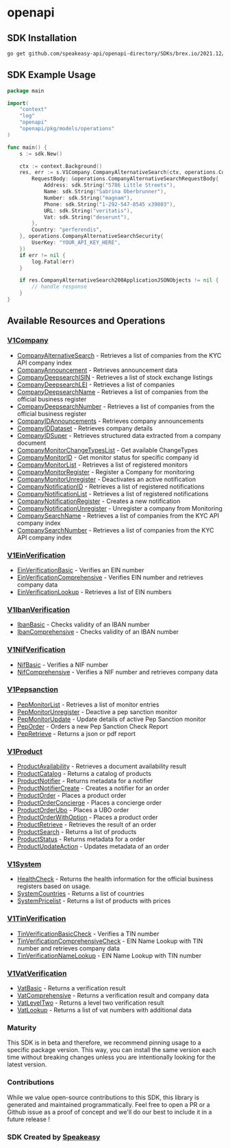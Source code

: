 # openapi

<!-- Start SDK Installation -->
## SDK Installation

```bash
go get github.com/speakeasy-api/openapi-directory/SDKs/brex.io/2021.12/go
```
<!-- End SDK Installation -->

## SDK Example Usage
<!-- Start SDK Example Usage -->
```go
package main

import(
	"context"
	"log"
	"openapi"
	"openapi/pkg/models/operations"
)

func main() {
    s := sdk.New()

    ctx := context.Background()
    res, err := s.V1Company.CompanyAlternativeSearch(ctx, operations.CompanyAlternativeSearchRequest{
        RequestBody: &operations.CompanyAlternativeSearchRequestBody{
            Address: sdk.String("5786 Little Streets"),
            Name: sdk.String("Sabrina Oberbrunner"),
            Number: sdk.String("magnam"),
            Phone: sdk.String("1-292-547-8545 x39803"),
            URL: sdk.String("veritatis"),
            Vat: sdk.String("deserunt"),
        },
        Country: "perferendis",
    }, operations.CompanyAlternativeSearchSecurity{
        UserKey: "YOUR_API_KEY_HERE",
    })
    if err != nil {
        log.Fatal(err)
    }

    if res.CompanyAlternativeSearch200ApplicationJSONObjects != nil {
        // handle response
    }
}
```
<!-- End SDK Example Usage -->

<!-- Start SDK Available Operations -->
## Available Resources and Operations


### [V1Company](docs/v1company/README.md)

* [CompanyAlternativeSearch](docs/v1company/README.md#companyalternativesearch) - Retrieves a list of companies from the KYC API company index
* [CompanyAnnouncement](docs/v1company/README.md#companyannouncement) - Retrieves announcement data
* [CompanyDeepsearchISIN](docs/v1company/README.md#companydeepsearchisin) - Retrieves a list of stock exchange listings
* [CompanyDeepsearchLEI](docs/v1company/README.md#companydeepsearchlei) - Retrieves a list of companies
* [CompanyDeepsearchName](docs/v1company/README.md#companydeepsearchname) - Retrieves a list of companies from the official business register
* [CompanyDeepsearchNumber](docs/v1company/README.md#companydeepsearchnumber) - Retrieves a list of companies from the official business register
* [CompanyIDAnnouncements](docs/v1company/README.md#companyidannouncements) - Retrieves company announcements
* [CompanyIDDataset](docs/v1company/README.md#companyiddataset) - Retrieves company details
* [CompanyIDSuper](docs/v1company/README.md#companyidsuper) - Retrieves structured data extracted from a company document
* [CompanyMonitorChangeTypesList](docs/v1company/README.md#companymonitorchangetypeslist) - Get available ChangeTypes
* [CompanyMonitorID](docs/v1company/README.md#companymonitorid) - Get monitor status for specific company id
* [CompanyMonitorList](docs/v1company/README.md#companymonitorlist) - Retrieves a list of registered monitors
* [CompanyMonitorRegister](docs/v1company/README.md#companymonitorregister) - Register a Company for monitoring
* [CompanyMonitorUnregister](docs/v1company/README.md#companymonitorunregister) - Deactivates an active notification
* [CompanyNotificationID](docs/v1company/README.md#companynotificationid) - Retrieves a list of registered notifications
* [CompanyNotificationList](docs/v1company/README.md#companynotificationlist) - Retrieves a list of registered notifications
* [CompanyNotificationRegister](docs/v1company/README.md#companynotificationregister) - Creates a new notification
* [CompanyNotificationUnregister](docs/v1company/README.md#companynotificationunregister) - Unregister a company from Monitoring
* [CompanySearchName](docs/v1company/README.md#companysearchname) - Retrieves a list of companies from the KYC API company index
* [CompanySearchNumber](docs/v1company/README.md#companysearchnumber) - Retrieves a list of companies from the KYC API company index

### [V1EinVerification](docs/v1einverification/README.md)

* [EinVerificationBasic](docs/v1einverification/README.md#einverificationbasic) - Verifies an EIN number
* [EinVerificationComprehensive](docs/v1einverification/README.md#einverificationcomprehensive) - Verifies EIN number and retrieves company data
* [EinVerificationLookup](docs/v1einverification/README.md#einverificationlookup) - Retrieves a list of EIN numbers

### [V1IbanVerification](docs/v1ibanverification/README.md)

* [IbanBasic](docs/v1ibanverification/README.md#ibanbasic) - Checks validity of an IBAN number
* [IbanComprehensive](docs/v1ibanverification/README.md#ibancomprehensive) - Checks validity of an IBAN number

### [V1NifVerification](docs/v1nifverification/README.md)

* [NifBasic](docs/v1nifverification/README.md#nifbasic) - Verifies a NIF number
* [NifComprehensive](docs/v1nifverification/README.md#nifcomprehensive) - Verifies a NIF number and retrieves company data

### [V1Pepsanction](docs/v1pepsanction/README.md)

* [PepMonitorList](docs/v1pepsanction/README.md#pepmonitorlist) - Retrieves a list of monitor entries
* [PepMonitorUnregister](docs/v1pepsanction/README.md#pepmonitorunregister) - Deactive a pep sanction monitor
* [PepMonitorUpdate](docs/v1pepsanction/README.md#pepmonitorupdate) - Update details of active Pep Sanction monitor
* [PepOrder](docs/v1pepsanction/README.md#peporder) - Orders a new Pep Sanction Check Report
* [PepRetrieve](docs/v1pepsanction/README.md#pepretrieve) - Returns a json or pdf report

### [V1Product](docs/v1product/README.md)

* [ProductAvailability](docs/v1product/README.md#productavailability) - Retrieves a document availability result
* [ProductCatalog](docs/v1product/README.md#productcatalog) - Returns a catalog of products
* [ProductNotifier](docs/v1product/README.md#productnotifier) - Returns metadata for a notifier
* [ProductNotifierCreate](docs/v1product/README.md#productnotifiercreate) - Creates a notifier for an order
* [ProductOrder](docs/v1product/README.md#productorder) - Places a product order
* [ProductOrderConcierge](docs/v1product/README.md#productorderconcierge) - Places a concierge order
* [ProductOrderUbo](docs/v1product/README.md#productorderubo) - Places a UBO order
* [ProductOrderWithOption](docs/v1product/README.md#productorderwithoption) - Places a product order
* [ProductRetrieve](docs/v1product/README.md#productretrieve) - Retrieves the result of an order
* [ProductSearch](docs/v1product/README.md#productsearch) - Returns a list of products
* [ProductStatus](docs/v1product/README.md#productstatus) - Returns metadata for a order
* [ProductUpdateAction](docs/v1product/README.md#productupdateaction) - Updates metadata of an order

### [V1System](docs/v1system/README.md)

* [HealthCheck](docs/v1system/README.md#healthcheck) - Returns the health information for the official business registers based on usage.
* [SystemCountries](docs/v1system/README.md#systemcountries) - Returns a list of countries
* [SystemPricelist](docs/v1system/README.md#systempricelist) - Returns a list of products with prices

### [V1TinVerification](docs/v1tinverification/README.md)

* [TinVerificationBasicCheck](docs/v1tinverification/README.md#tinverificationbasiccheck) - Verifies a TIN number
* [TinVerificationComprehensiveCheck](docs/v1tinverification/README.md#tinverificationcomprehensivecheck) - EIN Name Lookup with TIN number and retrieves company data
* [TinVerificationNameLookup](docs/v1tinverification/README.md#tinverificationnamelookup) - EIN Name Lookup with TIN number

### [V1VatVerification](docs/v1vatverification/README.md)

* [VatBasic](docs/v1vatverification/README.md#vatbasic) - Returns a verification result
* [VatComprehensive](docs/v1vatverification/README.md#vatcomprehensive) - Returns a verification result and company data
* [VatLevelTwo](docs/v1vatverification/README.md#vatleveltwo) - Returns a level two verification result
* [VatLookup](docs/v1vatverification/README.md#vatlookup) - Returns a list of vat numbers with additional data
<!-- End SDK Available Operations -->

### Maturity

This SDK is in beta and therefore, we recommend pinning usage to a specific package version.
This way, you can install the same version each time without breaking changes unless you are intentionally
looking for the latest version.

### Contributions

While we value open-source contributions to this SDK, this library is generated and maintained programmatically.
Feel free to open a PR or a Github issue as a proof of concept and we'll do our best to include it in a future release !

### SDK Created by [Speakeasy](https://docs.speakeasyapi.dev/docs/using-speakeasy/client-sdks)
